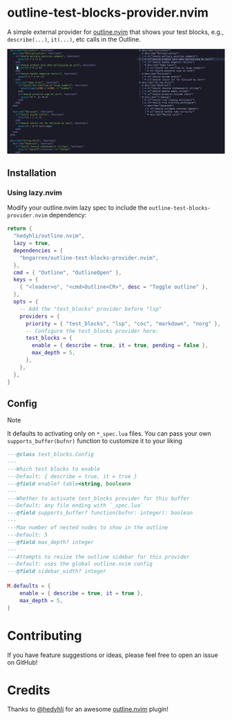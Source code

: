 # outline-test-blocks-provider.nvim

A simple external provider for [outline.nvim](https://github.com/hedyhli/outline.nvim) that shows your test blocks, e.g., `describe(...)`, `it(...)`, etc calls in the Outline.

<img src="./assets/example1.png" />

## Installation

### Using **lazy.nvim**

Modify your outline.nvim lazy spec to include the `outline-test-blocks-provider.nvim` dependency:

```lua
return {
  "hedyhli/outline.nvim",
  lazy = true,
  dependencies = {
    "bngarren/outline-test-blocks-provider.nvim",
  },
  cmd = { "Outline", "OutlineOpen" },
  keys = {
    { "<leader>o", "<cmd>Outline<CR>", desc = "Toggle outline" },
  },
  opts = {
    -- Add the "test_blocks" provider before "lsp"
    providers = {
      priority = { "test_blocks", "lsp", "coc", "markdown", "norg" },
      -- Configure the test_blocks provider here:
      test_blocks = {
        enable = { describe = true, it = true, pending = false },
        max_depth = 5,
      },
    },
  },
}
```

## Config

>[!NOTE]
>It defaults to activating only on `*_spec.lua` files. You can pass your own `supports_buffer(bufnr)` function to customize it to your liking

```lua
---@class test_blocks.Config
---
---Which test blocks to enable
---Default: { describe = true, it = true }
---@field enable? table<string, boolean>
---
---Whether to activate test_blocks provider for this buffer
---Default: any file ending with `_spec.lua`
---@field supports_buffer? function(bufnr: integer): boolean
---
---Max number of nested nodes to show in the outline
---Default: 5
---@field max_depth? integer
---
---Attempts to resize the outline sidebar for this provider
---Default: uses the global outline.nvim config
---@field sidebar_width? integer

M.defaults = {
	enable = { describe = true, it = true },
	max_depth = 5,
}
```

# Contributing

If you have feature suggestions or ideas, please feel free to open an issue on GitHub!

# Credits

Thanks to [@hedyhli](https://github.com/hedyhli) for an awesome [outline.nvim](https://github.com/hedyhli/outline.nvim) plugin!
